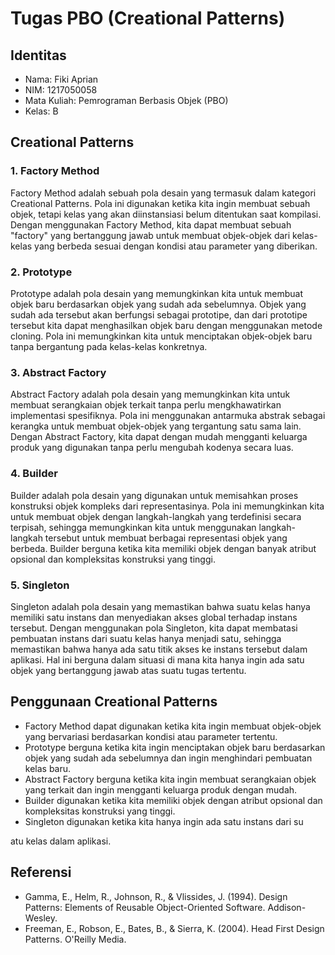 # Tugas PBO (Creational Patterns)

## Identitas

- Nama: Fiki Aprian
- NIM: 1217050058
- Mata Kuliah: Pemrograman Berbasis Objek (PBO)
- Kelas: B

## Creational Patterns

### 1. Factory Method

Factory Method adalah sebuah pola desain yang termasuk dalam kategori Creational Patterns. Pola ini digunakan ketika kita ingin membuat sebuah objek, tetapi kelas yang akan diinstansiasi belum ditentukan saat kompilasi. Dengan menggunakan Factory Method, kita dapat membuat sebuah "factory" yang bertanggung jawab untuk membuat objek-objek dari kelas-kelas yang berbeda sesuai dengan kondisi atau parameter yang diberikan.

### 2. Prototype

Prototype adalah pola desain yang memungkinkan kita untuk membuat objek baru berdasarkan objek yang sudah ada sebelumnya. Objek yang sudah ada tersebut akan berfungsi sebagai prototipe, dan dari prototipe tersebut kita dapat menghasilkan objek baru dengan menggunakan metode cloning. Pola ini memungkinkan kita untuk menciptakan objek-objek baru tanpa bergantung pada kelas-kelas konkretnya.

### 3. Abstract Factory

Abstract Factory adalah pola desain yang memungkinkan kita untuk membuat serangkaian objek terkait tanpa perlu mengkhawatirkan implementasi spesifiknya. Pola ini menggunakan antarmuka abstrak sebagai kerangka untuk membuat objek-objek yang tergantung satu sama lain. Dengan Abstract Factory, kita dapat dengan mudah mengganti keluarga produk yang digunakan tanpa perlu mengubah kodenya secara luas.

### 4. Builder

Builder adalah pola desain yang digunakan untuk memisahkan proses konstruksi objek kompleks dari representasinya. Pola ini memungkinkan kita untuk membuat objek dengan langkah-langkah yang terdefinisi secara terpisah, sehingga memungkinkan kita untuk menggunakan langkah-langkah tersebut untuk membuat berbagai representasi objek yang berbeda. Builder berguna ketika kita memiliki objek dengan banyak atribut opsional dan kompleksitas konstruksi yang tinggi.

### 5. Singleton

Singleton adalah pola desain yang memastikan bahwa suatu kelas hanya memiliki satu instans dan menyediakan akses global terhadap instans tersebut. Dengan menggunakan pola Singleton, kita dapat membatasi pembuatan instans dari suatu kelas hanya menjadi satu, sehingga memastikan bahwa hanya ada satu titik akses ke instans tersebut dalam aplikasi. Hal ini berguna dalam situasi di mana kita hanya ingin ada satu objek yang bertanggung jawab atas suatu tugas tertentu.

## Penggunaan Creational Patterns

- Factory Method dapat digunakan ketika kita ingin membuat objek-objek yang bervariasi berdasarkan kondisi atau parameter tertentu.
- Prototype berguna ketika kita ingin menciptakan objek baru berdasarkan objek yang sudah ada sebelumnya dan ingin menghindari pembuatan kelas baru.
- Abstract Factory berguna ketika kita ingin membuat serangkaian objek yang terkait dan ingin mengganti keluarga produk dengan mudah.
- Builder digunakan ketika kita memiliki objek dengan atribut opsional dan kompleksitas konstruksi yang tinggi.
- Singleton digunakan ketika kita hanya ingin ada satu instans dari su

atu kelas dalam aplikasi.

## Referensi

- Gamma, E., Helm, R., Johnson, R., & Vlissides, J. (1994). Design Patterns: Elements of Reusable Object-Oriented Software. Addison-Wesley.
- Freeman, E., Robson, E., Bates, B., & Sierra, K. (2004). Head First Design Patterns. O'Reilly Media.
